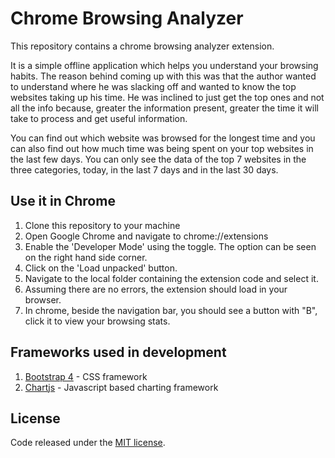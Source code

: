 # Chrome Browsing Analyzer
This repository contains a chrome browsing analyzer extension.

It is a simple offline application which helps you understand your browsing habits. The reason behind coming up with this was that the author wanted to understand where he was slacking off and wanted to know the top websites taking up his time. He was inclined to just get the top ones and not all the info because, greater the information present, greater the time it will take to process and get useful information.

You can find out which website was browsed for the longest time and you can also find out how much time was being spent on your top websites in the last few days. You can only see the data of the top 7 websites in the three categories, today, in the last 7 days and in the last 30 days.

## Use it in Chrome
1. Clone this repository to your machine
2. Open Google Chrome and navigate to chrome://extensions
3. Enable the 'Developer Mode' using the toggle. The option can be seen on the right hand side corner.
4. Click on the 'Load unpacked' button.
5. Navigate to the local folder containing the extension code and select it.
6. Assuming there are no errors, the extension should load in your browser.
7. In chrome, beside the navigation bar, you should see a button with "B", click it to view your browsing stats.

## Frameworks used in development
1. [Bootstrap 4](https://getbootstrap.com/) - CSS framework
2. [Chartjs](http://www.chartjs.org/) - Javascript based charting framework

## License
Code released under the [MIT license](https://github.com/diwakargrandhi/chrome-browsing-analyzer/blob/master/LICENSE).